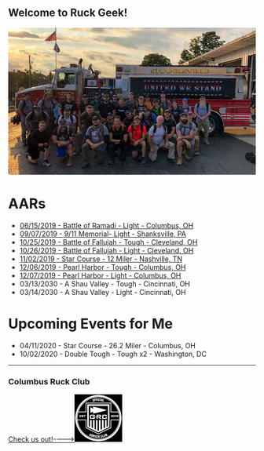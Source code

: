 ## Welcome to Ruck Geek!

![Shanksville Light Class Photo](images/FB_IMG_1568023064863.jpg "Shanksville Light Class Photo")

# AARs
* [06/15/2019 - Battle of Ramadi - Light - Columbus, OH](2019/06/battle-of-ramadi-light.MD)
* [09/07/2019 - 9/11 Memorial- Light - Shanksville, PA](2019/09/911Memorial.md)
* [10/25/2019 - Battle of Fallujah - Tough - Cleveland, OH](2019/10/battleOfFallujahTough.md)
* [10/26/2019 - Battle of Fallujah - Light - Cleveland, OH](2019/10/battleOfFallujahLight.md)
* [11/02/2019 - Star Course - 12 Miler - Nashville, TN](2019/11/Nashville12MileStarCourse.md)
* [12/06/2019 - Pearl Harbor - Tough - Columbus, OH](2019/12/pearlHarborTough.md)
* [12/07/2019 - Pearl Harbor - Light - Columbus, OH](2019/12/pearlHarborLight.md)
* 03/13/2030 - A Shau Valley - Tough - Cincinnati, OH
* 03/14/2030 - A Shau Valley - Light - Cincinnati, OH

# Upcoming Events for Me
* 04/11/2020 - Star Course - 26.2 Miler - Columbus, OH
* 10/02/2020 - Double Tough - Tough x2 - Washington, DC

---
### Columbus Ruck Club
[Check us out!---->![GORUCK Official Club](images/goruckClubSmall.png)](https://www.facebook.com/columbusruckingclub/)
